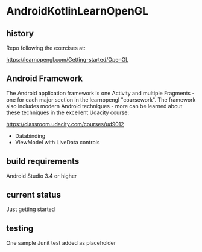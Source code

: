 AndroidKotlinLearnOpenGL
==========================

history
---------

Repo following the exercises at:

https://learnopengl.com/Getting-started/OpenGL

Android Framework
-----------------
The Android application framework is one Activity and multiple Fragments - one for each major section
in the learnopengl "coursework".  The framework also includes modern Android techniques - more
can be learned about these techniques in the excellent Udacity course:

https://classroom.udacity.com/courses/ud9012

- Databinding
- ViewModel with LiveData controls

build requirements
------------------
Android Studio 3.4 or higher

current status
---------------
Just getting started

testing
---------

One sample Junit test added as placeholder